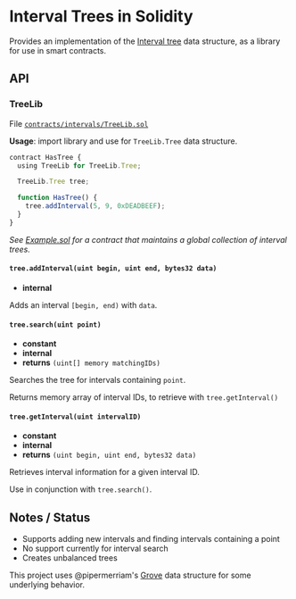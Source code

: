 Interval Trees in Solidity
==========================

Provides an implementation of the [Interval tree](https://en.wikipedia.org/wiki/Interval_tree)
data structure, as a library for use in smart contracts.

API
---

### TreeLib

File [`contracts/intervals/TreeLib.sol`](https://github.com/gnidan/interval-trees-solidity/blob/master/contracts/intervals/TreeLib.sol)

**Usage**: import library and use for `TreeLib.Tree` data structure.

```javascript
contract HasTree {
  using TreeLib for TreeLib.Tree;

  TreeLib.Tree tree;

  function HasTree() {
    tree.addInterval(5, 9, 0xDEADBEEF);
  }
}
```

*See [Example.sol](https://github.com/gnidan/interval-trees-solidity/blob/master/contracts/Example.sol) for a contract that maintains a global collection of interval trees.*


#### `tree.addInterval(uint begin, uint end, bytes32 data)`

- **internal**

Adds an interval `[begin, end)` with `data`.


#### `tree.search(uint point)`

- **constant**
- **internal**
- **returns** `(uint[] memory matchingIDs)`

Searches the tree for intervals containing `point`.

Returns memory array of interval IDs, to retrieve with `tree.getInterval()`


#### `tree.getInterval(uint intervalID)`

- **constant**
- **internal**
- **returns** `(uint begin, uint end, bytes32 data)`

Retrieves interval information for a given interval ID.

Use in conjunction with `tree.search()`.


Notes / Status
--------------

- Supports adding new intervals and finding intervals containing a point
- No support currently for interval search
- Creates unbalanced trees

This project uses @pipermerriam's [Grove](https://github.com/pipermerriam/ethereum-grove)
data structure for some underlying behavior.

